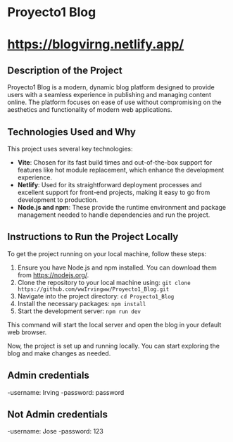 # Proyecto1 Blog
# https://blogvirng.netlify.app/

## Description of the Project

Proyecto1 Blog is a modern, dynamic blog platform designed to provide users with a seamless experience in publishing and managing content online. The platform focuses on ease of use without compromising on the aesthetics and functionality of modern web applications.

## Technologies Used and Why

This project uses several key technologies:

- **Vite**: Chosen for its fast build times and out-of-the-box support for features like hot module replacement, which enhance the development experience.
- **Netlify**: Used for its straightforward deployment processes and excellent support for front-end projects, making it easy to go from development to production.
- **Node.js and npm**: These provide the runtime environment and package management needed to handle dependencies and run the project.

## Instructions to Run the Project Locally

To get the project running on your local machine, follow these steps:

1. Ensure you have Node.js and npm installed. You can download them from https://nodejs.org/.
2. Clone the repository to your local machine using: ```git clone https://github.com/wwIrvingww/Proyecto1_Blog.git```
3. Navigate into the project directory: ```cd Proyecto1_Blog```
4. Install the necessary packages: ```npm install```
5. Start the development server: ```npm run dev```

This command will start the local server and open the blog in your default web browser.

Now, the project is set up and running locally. You can start exploring the blog and make changes as needed.

## Admin credentials
-username: Irving
-password: password

## Not Admin credentials
-username: Jose
-password: 123





